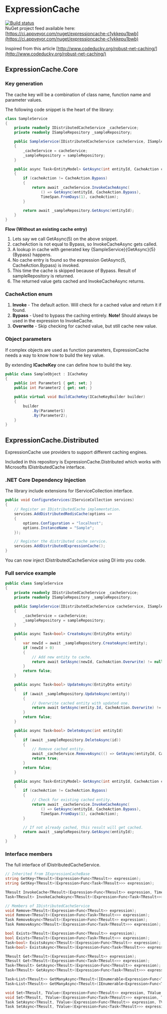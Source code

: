 # ExpressionCache
[![Build status](https://ci.appveyor.com/api/projects/status/2g5uq8stqcwu3ndh?svg=true)](https://ci.appveyor.com/project/baunegaard/expressioncache)  
NuGet project feed available here: [https://ci.appveyor.com/nuget/expressioncache-c1ykkepu1bwb](https://ci.appveyor.com/nuget/expressioncache-c1ykkepu1bwb)

Inspired from this article [http://www.codeducky.org/robust-net-caching/](http://www.codeducky.org/robust-net-caching/)

## ExpressionCache.Core

### Key generation
The cache key will be a combination of class name, function name and parameter values.  

The following code snippet is the heart of the library:
```csharp
class SampleService
{
    private readonly IDistributedCacheService _cacheService;
    private readonly ISampleRepository _sampleRepository;

    public SampleService(IDistributedCacheService cacheService, ISampleRepository sampleRepository)
    {
        _cacheService = cacheService;
        _sampleRepository = sampleRepository;
    }

    public async Task<EntityModel> GetAsync(int entityId, CacheAction cacheAction = CacheAction.Invoke)
    {
        if (cacheAction != CacheAction.Bypass)
        {
            return await _cacheService.InvokeCacheAsync(
                () => GetAsync(entityId, CacheAction.Bypass),
                TimeSpan.FromDays(1), cacheAction);
        }

        return await _sampleRepository.GetAsync(entityId);
    }
}
```

**Flow (Without an existing cache entry)**
1. Lets say we call GetAsync(5) on the above snippet.
2. cacheAction is not equal to Bypass, so InvokeCacheAsync gets called.
3. A lookup in cache with generated key \{SampleService}\{GetAsync}\{5}\{Bypass} happens.
4. No cache entry is found so the expression GetAsync(5, CacheAction.Bypass) is invoked.
5. This time the cache is skipped because of Bypass. Result of sampleRepository is returned.
6. The returned value gets cached and InvokeCacheAsync returns.

### CacheAction enum
1. **Invoke** - The default action. Will check for a cached value and return it if found.
2. **Bypass** - Used to bypass the caching entirely. **Note!** Should always be used in the expression to InvokeCache.
3. **Overwrite** - Skip checking for cached value, but still cache new value.

### Object parameters
If complex objects are used as function parameters, ExpressionCache needs a way to know how to build the key value.

By extending **ICacheKey** one can define how to build the key.

```csharp
public class SampleObject : ICacheKey
{
    public int Parameter1 { get; set; }
    public int Parameter2 { get; set; }

    public virtual void BuildCacheKey(ICacheKeyBuilder builder)
    {
        builder
            .By(Parameter1)
            .By(Parameter2);
    }
}
```

## ExpressionCache.Distributed
ExpressionCache use providers to support different caching engines.

Included in this repository is ExpressionCache.Distributed which works with Microsofts IDistributedCache interface.

### .NET Core Dependency Injection
The library include extensions for IServiceCollection interface.
```csharp
public void ConfigureServices(IServiceCollection services)
{
    // Register an IDistributedCache implementation.
    services.AddDistributedRedisCache(options =>
    {
        options.Configuration = "localhost";
        options.InstanceName = "Sample";
    });

    // Register the distributed cache service.
    services.AddDistributedExpressionCache();
}
```
You can now inject IDistributedCacheService using DI into you code.

### Full service example
```csharp
public class SampleService
{
    private readonly IDistributedCacheService _cacheService;
    private readonly ISampleRepository _sampleRepository;

    public SampleService(IDistributedCacheService cacheService, ISampleRepository sampleRepository)
    {
        _cacheService = cacheService;
        _sampleRepository = sampleRepository;
    }

    public async Task<bool> CreateAsync(EntityDto entity)
    {
        var newId = await _sampleRepository.CreateAsync(entity);
        if (newId > 0)
        {
            // Add new entity to cache.
            return await GetAsync(newId, CacheAction.Overwrite) != null;
        }
        return false;
    }

    public async Task<bool> UpdateAsync(EntityDto entity)
    {
        if (await _sampleRepository.UpdateAsync(entity))
        {
            // Overwrite cached entity with updated one.
            return await GetAsync(entity.Id, CacheAction.Overwrite) != null;
        }
        return false;
    }

    public async Task<bool> DeleteAsync(int entityId)
    {
        if (await _sampleRepository.DeleteAsync(id)) 
        {
            // Remove cached entity.
            await _cacheService.RemoveAsync(() => GetAsync(entityId, CacheAction.Bypass));
            return true;
        }
        return false;
    }

    public async Task<EntityModel> GetAsync(int entityId, CacheAction cacheAction = CacheAction.Invoke)
    {
        if (cacheAction != CacheAction.Bypass)
        {
            // Check for existing cached entity.
            return await _cacheService.InvokeCacheAsync(
                () => GetAsync(entityId, CacheAction.Bypass),
                TimeSpan.FromDays(1), cacheAction);
        }

        // If not already cached, this result will get cached.
        return await _sampleRepository.GetAsync(entityId);
    }
}
```

### Interface members
The full interface of IDistributedCacheService.  

```csharp
// Inherited from IExpressionCacheBase
string GetKey<TResult>(Expression<Func<TResult>> expression);
string GetKey<TResult>(Expression<Func<Task<TResult>>> expression);

TResult InvokeCache<TResult>(Expression<Func<TResult>> expression, TimeSpan expiry, CacheAction cacheAction);
Task<TResult> InvokeCacheAsync<TResult>(Expression<Func<Task<TResult>>> expression, TimeSpan expiry, CacheAction cacheAction);

// Members of IDistributedCacheService
void Remove<TResult>(Expression<Func<TResult>> expression);
void Remove<TResult>(Expression<Func<Task<TResult>>> expression);
Task RemoveAsync<TResult>(Expression<Func<TResult>> expression);
Task RemoveAsync<TResult>(Expression<Func<Task<TResult>>> expression);

bool Exists<TResult>(Expression<Func<TResult>> expression);
bool Exists<TResult>(Expression<Func<Task<TResult>>> expression);
Task<bool> ExistsAsync<TResult>(Expression<Func<TResult>> expression);
Task<bool> ExistsAsync<TResult>(Expression<Func<Task<TResult>>> expression);

TResult Get<TResult>(Expression<Func<TResult>> expression);
TResult Get<TResult>(Expression<Func<Task<TResult>>> expression);
Task<TResult> GetAsync<TResult>(Expression<Func<TResult>> expression);
Task<TResult> GetAsync<TResult>(Expression<Func<Task<TResult>>> expression);

Task<List<TResult>> GetManyAsync<TResult>(IEnumerable<Expression<Func<TResult>>> expressions);
Task<List<TResult>> GetManyAsync<TResult>(IEnumerable<Expression<Func<Task<TResult>>>> expressions);

void Set<TResult, TValue>(Expression<Func<TResult>> expression, TValue value, TimeSpan expiry);
void Set<TResult, TValue>(Expression<Func<Task<TResult>>> expression, TValue value, TimeSpan expiry);
Task SetAsync<TResult, TValue>(Expression<Func<TResult>> expression, TValue value, TimeSpan expiry);
Task SetAsync<TResult, TValue>(Expression<Func<Task<TResult>>> expression, TValue value, TimeSpan expiry);
```
